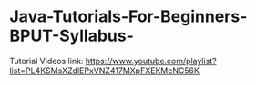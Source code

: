 # Java-Tutorials-For-Beginners-BPUT-Syllabus-
Tutorial Videos link: https://www.youtube.com/playlist?list=PL4KSMsXZdlEPxVNZ417MXpFXEKMeNC56K
